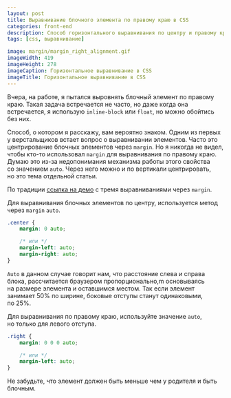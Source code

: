 ```yaml
---
layout: post
title: Выравнивание блочного элемента по правому краю в CSS
categories: front-end
description: Способ горизонтального выравнивания по центру и правому краю для блочных элементов через CSS
tags: [css, выравнивание]

image: margin/margin_right_alignment.gif
imageWidth: 419
imageHeight: 278
imageCaption: Горизонтальное выравнивание в CSS
imageTitle: Горизонтальное выравнивание в CSS
---
```


Вчера, на работе, я пытался выровнять блочный элемент по правому краю. Такая задача встречается не часто, но даже когда она встречается, я использую `inline-block` или `float`, но можно обойтись без них.

<!-- more -->

Способ, о котором я расскажу, вам вероятно знаком. Одним из первых у верстальщиков встает вопрос о выравнивании элементов. Часто это центрирование блочных элементов через `margin`. Но я никогда не видел, чтобы кто-то использовал `margin` для выравнивания по правому краю. Думаю это из-за недопонимания механизма работы этого свойства со значением `auto`. Через него можно и по вертикали центрировать, но это тема отдельной статьи.

По традиции [ссылка на демо](/demo/margin-right/) с тремя выравниваниями через `margin`.

Для выравнивания блочных элементов по центру, используется метод через `margin` `auto`.

~~~css
.center {
    margin: 0 auto;

    /* или */
    margin-left: auto;
    margin-right: auto;
}
~~~

`Auto` в данном случае говорит нам, что расстояние слева и справа блока, рассчитается браузером пропорционально,m основываясь на размере элемента и оставшимся местом. Так если элемент занимает 50% по ширине, боковые отступы станут одинаковыми, по 25%.

Для выравнивания по правому краю, используйте значение `auto`, но только для левого отступа.

~~~css
.right {
    margin: 0 0 0 auto;

    /* или */
    margin-left: auto;
}
~~~

Не забудьте, что элемент должен быть меньше чем у родителя и быть блочным.
